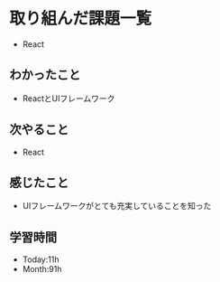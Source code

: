 # 取り組んだ課題一覧
- React
## わかったこと
- ReactとUIフレームワーク
## 次やること
- React
## 感じたこと
- UIフレームワークがとても充実していることを知った
## 学習時間
- Today:11h
- Month:91h

